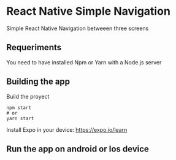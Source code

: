 # React Native Simple Navigation
Simple React Native Navigation betweeen three screens
## Requeriments
You need to have installed Npm or Yarn with a Node.js server
## Building the app

Build the proyect
```
npm start 
# or
yarn start 
```

Install Expo in your device:
https://expo.io/learn 

## Run the app on android or Ios device
